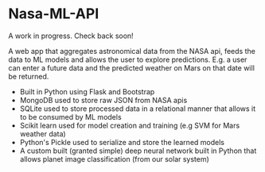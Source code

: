 # Nasa-ML-API

A work in progress. Check back soon!

A web app that aggregates astronomical data from the NASA api, feeds the data to ML models and allows the user to explore predictions. E.g. a user can enter a future data and the predicted weather on Mars on that date will be returned. 

- Built in Python using Flask and Bootstrap
- MongoDB used to store raw JSON from NASA apis
- SQLite used to store processed data in a relational manner that allows it to be consumed by ML models
- Scikit learn used for model creation and training (e.g SVM for Mars weather data)
- Python's Pickle used to serialize and store the learned models
- A custom built (granted simple) deep neural network built in Python that allows planet image classification (from our solar system) 

